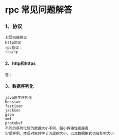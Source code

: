 # rpc 常见问题解答

### 1、协议
    七层网络协议
    http协议
    rpc协议：
    tcp/ip
    

#### 2、http和https
    答：

#### 3、数据序列化
    java原生序列化
    hessian
    fastjson
    jackson
    gson
    xml
    protobuf
    不同的序列化后的数据大小不同，越小传输性能越高
    实现样例，体现对象转字节流后的大小，以及数据格式也会影响大小